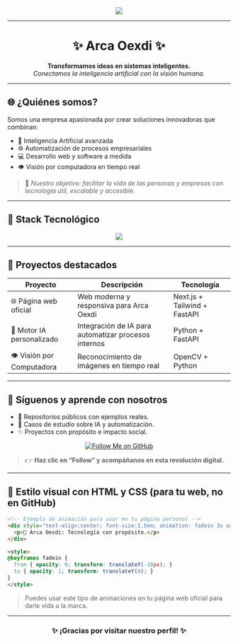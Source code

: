 <!-- PERFIL PROFESIONAL DE ARCA OEXDI -->

<div align="center">
  <img src="[https://drive.google.com/drive/folders/1W34Ey4AihvkimOZVqVvkzgzgsW8fovO5](https://drive.google.com/file/d/17pQOKuDG2MAutyz6ev0qBYZCRBrAxbsB/view?usp=drive_link)" />
</div>

---

<h1 align="center">✨ Arca Oexdi ✨</h1>

<p align="center">
  <b>Transformamos ideas en sistemas inteligentes. </b><br>
  <i>Conectamos la inteligencia artificial con la visión humana.</i>
</p>

---

## 🌐 ¿Quiénes somos?
Somos una empresa apasionada por crear soluciones innovadoras que combinan:
- 🧠 Inteligencia Artificial avanzada
- ⚙️ Automatización de procesos empresariales
- 💻 Desarrollo web y software a medida
- 👁️ Visión por computadora en tiempo real

> 🎯 *Nuestro objetivo: facilitar la vida de las personas y empresas con tecnología útil, escalable y accesible.*

---

## 🧰 Stack Tecnológico
<p align="center">
  <img src="https://skillicons.dev/icons?i=python,fastapi,nextjs,tailwind,html,css,javascript,git,github" />
</p>

---

## 🚀 Proyectos destacados

| Proyecto                      | Descripción                                               | Tecnología                  |
|------------------------------|-----------------------------------------------------------|-----------------------------|
| 🌐 Página web oficial        | Web moderna y responsiva para Arca Oexdi                  | Next.js + Tailwind + FastAPI|
| 🧠 Motor IA personalizado     | Integración de IA para automatizar procesos internos      | Python + FastAPI            |
| 👁️ Visión por Computadora   | Reconocimiento de imágenes en tiempo real                 | OpenCV + Python             |

---

## 📣 Síguenos y aprende con nosotros

- 📂 Repositorios públicos con ejemplos reales.
- 🧠 Casos de estudio sobre IA y automatización.
- ✨ Proyectos con propósito e impacto social.

<div align="center">
  <a href="https://github.com/arcaoexdi">
    <img src="https://img.shields.io/github/followers/arcaoexdi?label=Follow&style=social" alt="Follow Me on GitHub" />
  </a>
</div>

> 👉 **Haz clic en “Follow” y acompáñanos en esta revolución digital.**

---

## 🎨 Estilo visual con HTML y CSS (para tu web, no en GitHub)

```html
<!-- Ejemplo de animación para usar en tu página personal -->
<div style="text-align:center; font-size:1.5em; animation: fadein 3s ease-in-out;">
  <p>🚀 Arca Oexdi: Tecnología con propósito.</p>
</div>

<style>
@keyframes fadein {
  from { opacity: 0; transform: translateY(-10px); }
  to { opacity: 1; transform: translateY(0); }
}
</style>
```

> Puedes usar este tipo de animaciones en tu página web oficial para darle vida a la marca.

---

<h3 align="center">✨ ¡Gracias por visitar nuestro perfil! ✨</h3>
